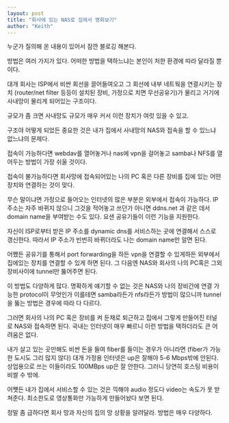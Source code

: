 ```yaml
---
layout: post
title: "회사에 있는 NAS로 집에서 영화보기"
author: "Keith"
---
```



누군가 질의해 온 내용이 있어서 잠깐 블로깅 해본다.




방법은 여러 가지가 있다. 어떠한 방법을 택하느냐는 본인이 처한 환경에 따라 달라질 뿐이다.




대개 회사는 ISP에서 비싼 회선을 끌어들여오고 그 회선에 내부 네트웍을 연결시키는 장치 (router/net filter 등등이 설치된 장비, 가정으로 치면 무선공유기)가 물리고 거기에 사내망이 물리게 되어있는 구조이다.

규모가 좀 크면 사내망도 규모가 매우 커서 이런 장치가 여럿 있을 수 있고. 




구조야 어떻게 되었든 중요한 것은 내가 집에서 사내망의 NAS와 접속을 할 수 있느냐 없느냐의 문제다.




접속이 가능하다면 webdav를 열어놓거나 nas에 vpn을 걸어놓고 samba나 NFS를 열어두는 방법이 가장 쉬울 것이다.




접속이 불가능하다면 회사망에 접속되어있는 나의 PC 혹은 다른 장비를 집에 있는 어떤 장치와 연결하는 것이 맞다. 




무슨 말이냐면 가정으로 들어오는 인터넷의 많은 부분은 외부에서 접속이 가능하다. IP주소는 자주 바뀌지 않으니 그것을 적어놓고 쓰던가 아니면 ddns.net 과 같은 데서 domain name을 부여받는 수도 있다. 요샌 공유기들이 이런 기능을 지원한다.




자신이 ISP로부터 받은 IP 주소를 dynamic dns를 서비스하는 곳에 연결해서 스스로 갱신한다. 따라서 IP 주소가 빈번히 바뀌더라도 나는 domain name만 알면 된다.




어쨌든 공유기를 통해서 port forwarding을 하든 vpn을 연결할 수 있게하든 외부에서 집에있는 장치를 연결할 수 있게 하면 된다. 그 다음엔 NAS와 회사의 나의 PC혹은 그외 장비사이에 tunnel만 뚫어주면 된다.




이 방법도 다양하게 많다. 명확하게 얘기할 수 없는 것은 NAS와 나의 장비간에 연결 가능한 protocol이 무엇인가 이를테면 samba라든가 nfs라든가 방법이 많으니까 tunnel을 뚫는 방법은 경우에 따라 다 다르다.




그러면 회사의 나의 PC 혹은 장비를 켜 둔채로 퇴근하고 집에서 그렇게 만들어진 터널로 NAS와 접속하면 된다. 국내는 인터넷이 매우 빠르니 이런 방법을 택하더라도 큰 어려움은 없다.




내가 살고 있는 곳만해도 비싼 돈을 들여 fiber를 들이는 경우가 아니라면 (fiber가 가능한 도시도 그리 많지 않다) 대개 가정용 인터넷은 up은 잘해야 5-6 Mbps밖에 안된다. 상업용으로 쓰는 이들이라도 100MBps up은 잘 안한다. 그러니 당연히 호스팅 비용이 비쌀 수 밖에.




어쩃든 내가 집에서 서비스할 수 있는 것은 끽해야 audio 정도다 video는 속도가 못 받쳐준다. 최소한도로 영상통화만 가능하게 만들어놨다 보면 된다. 




정말 좀 급하다면 회사 망과 자신의 집의 망 상황을 알려달라. 방법은 매우 다양하다.


